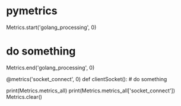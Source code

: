 # pymetrics

  Metrics.start('golang_processing', 0)
  # do something
  Metrics.end('golang_processing', 0)
 
  @metrics('socket_connect', 0)
  def clientSocket():
    # do something

  print(Metrics.metrics_all)
  print(Metrics.metrics_all['socket_connect'])
  Metrics.clear()
